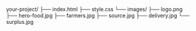 your-project/
├── index.html
├── style.css
└── images/
    ├── logo.png
    ├── hero-food.jpg
    ├── farmers.jpg
    ├── source.jpg
    ├── delivery.jpg
    └── surplus.jpg
